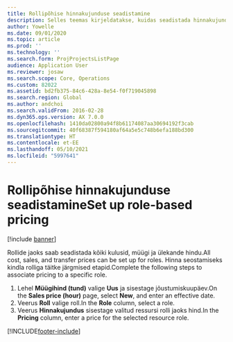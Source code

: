 ```yaml
---
title: Rollipõhise hinnakujunduse seadistamine
description: Selles teemas kirjeldatakse, kuidas seadistada hinnakujundust konkreetsetele rollidele.
author: Yowelle
ms.date: 09/01/2020
ms.topic: article
ms.prod: ''
ms.technology: ''
ms.search.form: ProjProjectsListPage
audience: Application User
ms.reviewer: josaw
ms.search.scope: Core, Operations
ms.custom: 82022
ms.assetid: bd2fb375-84c6-428a-8e54-f0f719045898
ms.search.region: Global
ms.author: andchoi
ms.search.validFrom: 2016-02-28
ms.dyn365.ops.version: AX 7.0.0
ms.openlocfilehash: 1410da02800a94f8b61174087aa30694192f3cab
ms.sourcegitcommit: 40f68387f594180af64a5e5c748b6efa188bd300
ms.translationtype: HT
ms.contentlocale: et-EE
ms.lasthandoff: 05/10/2021
ms.locfileid: "5997641"
---
```

# <a name="set-up-role-based-pricing"></a><span data-ttu-id="094e3-103">Rollipõhise hinnakujunduse seadistamine</span><span class="sxs-lookup"><span data-stu-id="094e3-103">Set up role-based pricing</span></span>

[!include [banner](../includes/banner.md)]

<span data-ttu-id="094e3-104">Rollide jaoks saab seadistada kõiki kulusid, müügi ja ülekande hindu.</span><span class="sxs-lookup"><span data-stu-id="094e3-104">All cost, sales, and transfer prices can be set up for roles.</span></span> <span data-ttu-id="094e3-105">Hinna seostamiseks kindla rolliga täitke järgmised etapid.</span><span class="sxs-lookup"><span data-stu-id="094e3-105">Complete the following steps to associate pricing to a specific role.</span></span>

1. <span data-ttu-id="094e3-106">Lehel **Müügihind (tund)** valige **Uus** ja sisestage jõustumiskuupäev.</span><span class="sxs-lookup"><span data-stu-id="094e3-106">On the **Sales price (hour)** page, select **New**, and enter an effective date.</span></span>
2. <span data-ttu-id="094e3-107">Veerus **Roll** valige roll.</span><span class="sxs-lookup"><span data-stu-id="094e3-107">In the **Role** column, select a role.</span></span>
3. <span data-ttu-id="094e3-108">Veerus **Hinnakujundus** sisestage valitud ressursi rolli jaoks hind.</span><span class="sxs-lookup"><span data-stu-id="094e3-108">In the **Pricing** column, enter a price for the selected resource role.</span></span>


[!INCLUDE[footer-include](../includes/footer-banner.md)]